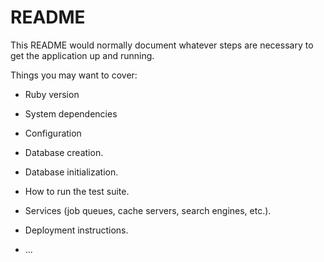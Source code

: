 # README

This README would normally document whatever steps are necessary to get the
application up and running.

Things you may want to cover:

* Ruby version

* System dependencies

* Configuration

* Database creation.

* Database initialization.

* How to run the test suite.

* Services (job queues, cache servers, search engines, etc.).

* Deployment instructions.

* ...

